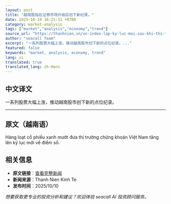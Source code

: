 ```yaml
---
layout: post
title: "越南股指在证券市场升级后创下新纪录。"
date: 2025-10-10 16:21:31 +0700
category: market-analysis
tags: ["market","analysis","economy","trend"]
source_url: "https://thanhnien.vn/vn-index-lap-ky-luc-moi-sau-khi-thi-truong-chung-khoan-duoc-nang-hang-18525101014491309.htm"
author: "seacall Team"
excerpt: "一系列股票大幅上涨，推动越南股市创下新的点位纪录。..."
featured: false
keywords: "market, analysis, economy, trend"
lang: vi
translated: true
translated_lang: zh-Hans
---
```


## 中文译文

一系列股票大幅上涨，推动越南股市创下新的点位纪录。

---

## 原文（越南语）

H&agrave;ng loạt cổ phiếu xanh mướt đưa thị trường chứng kho&aacute;n Việt Nam tăng l&ecirc;n kỷ lục mới về điểm số.

## 相关信息

- **原文链接**：[查看完整新闻](https://thanhnien.vn/vn-index-lap-ky-luc-moi-sau-khi-thi-truong-chung-khoan-duoc-nang-hang-18525101014491309.htm)
- **新闻来源**：Thanh Nien Kinh Te
- **发布时间**：2025/10/10

*想要获取更专业的投资分析和建议？欢迎体验 seacall AI 投资顾问服务。*